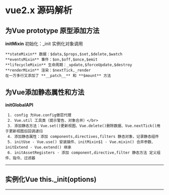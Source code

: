 # vue2.x 源码解析

## 为Vue prototype 原型添加方法
  **initMixin** 初始化：_init 实例化对象调用
  
	**stateMixin** 数据：$data,$props,$set,$delete,$watch
	**eventsMixin** 事件：$on,$off,$once,$emit
	**lifecycleMixin** 生命周期：_update,$forceUpdate,$destroy
	**renderMixin** 渲染：$nextTick,_render
	在一万多行又添加了 **__patch__** 和 **$mount** 方法
	
## 为Vue添加静态属性和方法
  **initGlobalAPI**
  
     1. config 为Vue.config做层代理
     2. Vue.util 工具类（提示警告、对象合并）</br>
     3. 添加静态方法：Vue.set()更新视图、Vue.delete()删除数据、Vue.nextTick()用于更新视图后回调递归
     4. 添加静态属性：添加 components,directives,filters 静态对象，记录静态组件
     5. initUse - Vue.use() 安装插件、initMixin$1 - Vue.mixin() 合并参数、initExtend - Vue.extend() 继承
     6. initAssetRegisters - 添加 component,directive,filter 静态方法 定义组件、指令、过滤器
---
## 实例化Vue this._init(options)
---
